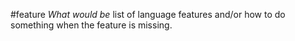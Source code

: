 #feature
_What would be_ list of language features and/or how to do something when the feature is missing. 